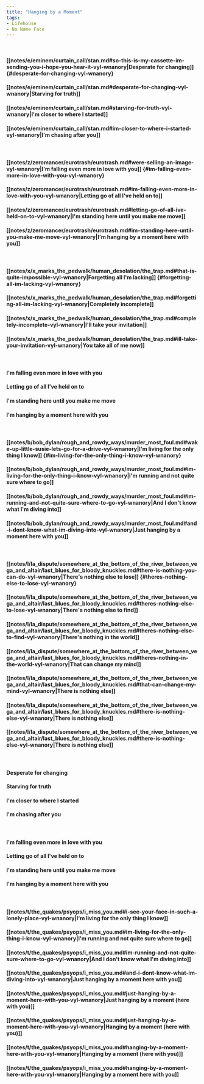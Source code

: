 ```yaml
---
title: "Hanging by a Moment"
tags:
- Lifehouse
- No Name Face
---
```

&nbsp;
#### [[notes/e/eminem/curtain_call/stan.md#so-this-is-my-cassette-im-sending-you-i-hope-you-hear-it-vyl-wnanory|Desperate for changing]] {#desperate-for-changing-vyl-wnanory}
#### [[notes/e/eminem/curtain_call/stan.md#desperate-for-changing-vyl-wnanory|Starving for truth]]
#### [[notes/e/eminem/curtain_call/stan.md#starving-for-truth-vyl-wnanory|I'm closer to where I started]]
#### [[notes/e/eminem/curtain_call/stan.md#im-closer-to-where-i-started-vyl-wnanory|I'm chasing after you]]
&nbsp;
#### [[notes/z/zeromancer/eurotrash/eurotrash.md#were-selling-an-image-vyl-wnanory|I'm falling even more in love with you]] {#im-falling-even-more-in-love-with-you-vyl-wnanory}
#### [[notes/z/zeromancer/eurotrash/eurotrash.md#im-falling-even-more-in-love-with-you-vyl-wnanory|Letting go of all I've held on to]]
#### [[notes/z/zeromancer/eurotrash/eurotrash.md#letting-go-of-all-ive-held-on-to-vyl-wnanory|I'm standing here until you make me move]]
#### [[notes/z/zeromancer/eurotrash/eurotrash.md#im-standing-here-until-you-make-me-move-vyl-wnanory|I'm hanging by a moment here with you]]
&nbsp;
#### [[notes/x/x_marks_the_pedwalk/human_desolation/the_trap.md#that-is-quite-impossible-vyl-wnanory|Forgetting all I'm lacking]] {#forgetting-all-im-lacking-vyl-wnanory}
#### [[notes/x/x_marks_the_pedwalk/human_desolation/the_trap.md#forgetting-all-im-lacking-vyl-wnanory|Completely incomplete]]
#### [[notes/x/x_marks_the_pedwalk/human_desolation/the_trap.md#completely-incomplete-vyl-wnanory|I'll take your invitation]]
#### [[notes/x/x_marks_the_pedwalk/human_desolation/the_trap.md#ill-take-your-invitation-vyl-wnanory|You take all of me now]]
&nbsp;
#### I'm falling even more in love with you
#### Letting go of all I've held on to
#### I'm standing here until you make me move
#### I'm hanging by a moment here with you
&nbsp;
#### [[notes/b/bob_dylan/rough_and_rowdy_ways/murder_most_foul.md#wake-up-little-susie-lets-go-for-a-drive-vyl-wnanory|I'm living for the only thing I know]] {#im-living-for-the-only-thing-i-know-vyl-wnanory}
#### [[notes/b/bob_dylan/rough_and_rowdy_ways/murder_most_foul.md#im-living-for-the-only-thing-i-know-vyl-wnanory|I'm running and not quite sure where to go]]
#### [[notes/b/bob_dylan/rough_and_rowdy_ways/murder_most_foul.md#im-running-and-not-quite-sure-where-to-go-vyl-wnanory|And I don't know what I'm diving into]]
#### [[notes/b/bob_dylan/rough_and_rowdy_ways/murder_most_foul.md#and-i-dont-know-what-im-diving-into-vyl-wnanory|Just hanging by a moment here with you]]
&nbsp;
#### [[notes/l/la_dispute/somewhere_at_the_bottom_of_the_river_between_vega_and_altair/last_blues_for_bloody_knuckles.md#there-is-nothing-you-can-do-vyl-wnanory|There's nothing else to lose]] {#theres-nothing-else-to-lose-vyl-wnanory}
#### [[notes/l/la_dispute/somewhere_at_the_bottom_of_the_river_between_vega_and_altair/last_blues_for_bloody_knuckles.md#theres-nothing-else-to-lose-vyl-wnanory|There's nothing else to find]]
#### [[notes/l/la_dispute/somewhere_at_the_bottom_of_the_river_between_vega_and_altair/last_blues_for_bloody_knuckles.md#theres-nothing-else-to-find-vyl-wnanory|There's nothing in the world]]
#### [[notes/l/la_dispute/somewhere_at_the_bottom_of_the_river_between_vega_and_altair/last_blues_for_bloody_knuckles.md#theres-nothing-in-the-world-vyl-wnanory|That can change my mind]]
#### [[notes/l/la_dispute/somewhere_at_the_bottom_of_the_river_between_vega_and_altair/last_blues_for_bloody_knuckles.md#that-can-change-my-mind-vyl-wnanory|There is nothing else]]
#### [[notes/l/la_dispute/somewhere_at_the_bottom_of_the_river_between_vega_and_altair/last_blues_for_bloody_knuckles.md#there-is-nothing-else-vyl-wnanory|There is nothing else]]
#### [[notes/l/la_dispute/somewhere_at_the_bottom_of_the_river_between_vega_and_altair/last_blues_for_bloody_knuckles.md#there-is-nothing-else-vyl-wnanory|There is nothing else]]
&nbsp;
#### Desperate for changing
#### Starving for truth
#### I'm closer to where I started
#### I'm chasing after you
&nbsp;
#### I'm falling even more in love with you
#### Letting go of all I've held on to
#### I'm standing here until you make me move
#### I'm hanging by a moment here with you
&nbsp;
#### [[notes/t/the_quakes/psyops/i_miss_you.md#i-see-your-face-in-such-a-lonely-place-vyl-wnanory|I'm living for the only thing I know]]
#### [[notes/t/the_quakes/psyops/i_miss_you.md#im-living-for-the-only-thing-i-know-vyl-wnanory|I'm running and not quite sure where to go]]
#### [[notes/t/the_quakes/psyops/i_miss_you.md#im-running-and-not-quite-sure-where-to-go-vyl-wnanory|And I don't know what I'm diving into]]
#### [[notes/t/the_quakes/psyops/i_miss_you.md#and-i-dont-know-what-im-diving-into-vyl-wnanory|Just hanging by a moment here with you]]
#### [[notes/t/the_quakes/psyops/i_miss_you.md#just-hanging-by-a-moment-here-with-you-vyl-wnanory|Just hanging by a moment (here with you)]]
#### [[notes/t/the_quakes/psyops/i_miss_you.md#just-hanging-by-a-moment-here-with-you-vyl-wnanory|Hanging by a moment (here with you)]]
#### [[notes/t/the_quakes/psyops/i_miss_you.md#hanging-by-a-moment-here-with-you-vyl-wnanory|Hanging by a moment (here with you)]]
#### [[notes/t/the_quakes/psyops/i_miss_you.md#hanging-by-a-moment-here-with-you-vyl-wnanory|Hanging by a moment here with you]]

